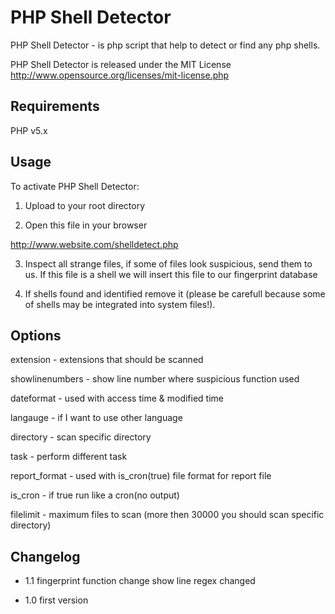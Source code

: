 PHP Shell Detector
==================
PHP Shell Detector - is php script that help to detect or find any php shells.

PHP Shell Detector is released under the MIT License <http://www.opensource.org/licenses/mit-license.php>

Requirements
------------
PHP v5.x

Usage
-----
To activate PHP Shell Detector:

1) Upload to your root directory

2) Open this file in your browser

  http://www.website.com/shelldetect.php

3) Inspect all strange files, if some of files look suspicious, send them to us. If this file is a shell we will insert this file to our fingerprint database

4) If shells found and identified remove it (please be carefull because some of shells may be integrated into system files!).

Options
-------
extension - extensions that should be scanned

showlinenumbers - show line number where suspicious function used

dateformat - used with access time & modified time

langauge - if I want to use other language

directory - scan specific directory

task - perform different task

report_format - used with is_cron(true) file format for report file

is_cron - if true run like a cron(no output)

filelimit - maximum files to scan (more then 30000 you should scan specific directory)


Changelog
---------

 - 1.1 fingerprint function change
       show line regex changed

 - 1.0 first version
